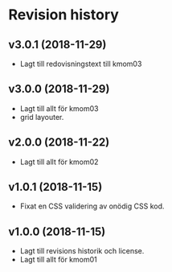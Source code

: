Revision history
============================



v3.0.1 (2018-11-29)
------------------------
* Lagt till redovisningstext till kmom03

v3.0.0 (2018-11-29)
------------------------
* Lagt till allt för kmom03
* grid layouter.

v2.0.0 (2018-11-22)
------------------------
* Lagt till allt för kmom02

v1.0.1 (2018-11-15)
------------------------
* Fixat en CSS validering av onödig CSS kod.

v1.0.0 (2018-11-15)
------------------------
* Lagt till revisions historik och license.
* Lagt till allt för kmom01

